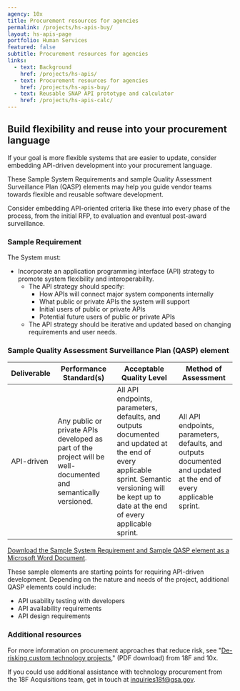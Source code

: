 ```yaml
---
agency: 10x
title: Procurement resources for agencies
permalink: /projects/hs-apis-buy/
layout: hs-apis-page
portfolio: Human Services
featured: false
subtitle: Procurement resources for agencies
links:
  - text: Background
    href: /projects/hs-apis/
  - text: Procurement resources for agencies
    href: /projects/hs-apis-buy/
  - text: Reusable SNAP API prototype and calculator
    href: /projects/hs-apis-calc/
---
```


## Build flexibility and reuse into your procurement language

If your goal is more flexible systems that are easier to update, consider embedding API-driven development into your procurement language.

These Sample System Requirements and sample Quality Assessment Surveillance Plan (QASP) elements may help you guide vendor teams towards flexible and reusable software development.

Consider embedding API-oriented criteria like these into every phase of the process, from the initial RFP, to evaluation and eventual post-award surveillance.

### Sample Requirement

<div class="background-gray pad-top-bottom pad-right-left" markdown="1">
The System must:

+ Incorporate an application programming interface (API) strategy to promote system flexibility and interoperability.
    + The API strategy should specify:
        + How APIs will connect major system components internally
        + What public or private APIs the system will support
        + Initial users of public or private APIs
        + Potential future users of public or private APIs
    + The API strategy should be iterative and updated based on changing requirements and user needs.
</div>

### Sample Quality Assessment Surveillance Plan (QASP) element

| Deliverable | Performance Standard(s) | Acceptable Quality Level | Method of Assessment |
| ----------- | ------------------------|--------------------------|----------------------|
| API-driven  | Any public or private APIs developed as part of the project will be well-documented and semantically versioned. | All API endpoints, parameters, defaults, and outputs documented and updated at the end of every applicable sprint. Semantic versioning will be kept up to date at the end of every applicable sprint. | All API endpoints, parameters, defaults, and outputs documented and updated at the end of every applicable sprint. |

[Download the Sample System Requirement and Sample QASP element as a Microsoft Word Document]({{site.baseurl}}/assets/presentations/HS-APIs-Sample-System-Requirements-and-QASP.docx).

These sample elements are starting points for requiring API-driven development. Depending on the nature and needs of the project, additional QASP elements could include:

+ API usability testing with developers
+ API availability requirements
+ API design requirements

### Additional resources

For more information on procurement approaches that reduce risk, see "[De-risking custom technology projects](https://raw.githubusercontent.com/18F/technology-budgeting/master/handbook.pdf)," (PDF download) from 18F and 10x.

If you could use additional assistance with technology procurement from the 18F Acquisitions team, get in touch at [inquiries18f@gsa.gov](mailto:inquiries18f@gsa.gov).
